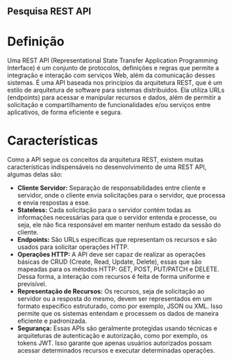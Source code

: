 ## Pesquisa REST API

# Definição
Uma REST API (Representational State Transfer Application Programming Interface) é um conjunto de protocolos, definições e regras que permite a integração e interação com serviços Web, além da comunicação desses sistemas. É uma API baseada nos princípios da arquitetura REST, que é um estilo de arquitetura de software para sistemas distribuídos. 
Ela utiliza URLs (endpoints) para acessar e manipular recursos e dados, além de permitir a solicitação e compartilhamento de funcionalidades e/ou serviços entre aplicativos, de forma eficiente e segura.

# Características 
Como a API segue os conceitos da arquitetura REST, existem muitas características indispensáveis no desenvolvimento de uma REST API, algumas delas são:

- **Cliente Servidor:** Separação de responsabilidades entre cliente e servidor, onde o cliente envia solicitações para o servidor, que processa e envia respostas a esse.
- **Stateless:** Cada solicitação para o servidor contém todas as informações necessárias para que o servidor entenda e processe, ou seja, ele não fica responsável em manter nenhum estado da sessão do cliente.
- **Endpoints:** São URLs específicas que representam os recursos e são usados para solicitar operações HTTP.
- **Operações HTTP:** A API deve ser capaz de realizar as operações básicas de CRUD (Create, Read, Update, Delete), essas que são mapeadas para os métodos HTTP: GET, POST, PUT/PATCH e DELETE. Dessa forma, a interação com recursos é feita de forma uniforme e previsível.
- **Representação de Recursos:** Os recursos, seja de solicitação ao servidor ou a resposta do mesmo, devem ser representados em um formato específico estruturado, como por exemplo, JSON ou XML. Isso permite que os sistemas entendam e processem os dados de maneira eficiente e padronizada.
- **Segurança:** Essas APIs são geralmente protegidas usando técnicas e arquiteturas de autenticação e autorização, como por exemplo, os tokens JWT. Isso garante que apenas usuários autorizados possam acessar determinados recursos e executar determinadas operações.
